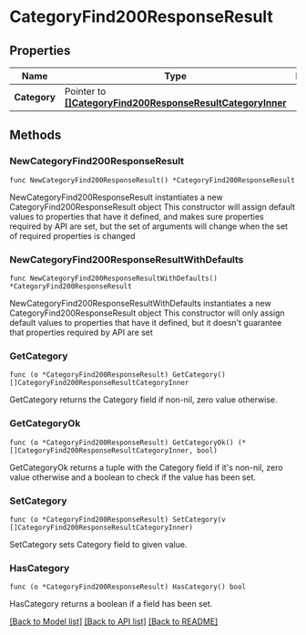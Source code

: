 # CategoryFind200ResponseResult

## Properties

Name | Type | Description | Notes
------------ | ------------- | ------------- | -------------
**Category** | Pointer to [**[]CategoryFind200ResponseResultCategoryInner**](CategoryFind200ResponseResultCategoryInner.md) |  | [optional] 

## Methods

### NewCategoryFind200ResponseResult

`func NewCategoryFind200ResponseResult() *CategoryFind200ResponseResult`

NewCategoryFind200ResponseResult instantiates a new CategoryFind200ResponseResult object
This constructor will assign default values to properties that have it defined,
and makes sure properties required by API are set, but the set of arguments
will change when the set of required properties is changed

### NewCategoryFind200ResponseResultWithDefaults

`func NewCategoryFind200ResponseResultWithDefaults() *CategoryFind200ResponseResult`

NewCategoryFind200ResponseResultWithDefaults instantiates a new CategoryFind200ResponseResult object
This constructor will only assign default values to properties that have it defined,
but it doesn't guarantee that properties required by API are set

### GetCategory

`func (o *CategoryFind200ResponseResult) GetCategory() []CategoryFind200ResponseResultCategoryInner`

GetCategory returns the Category field if non-nil, zero value otherwise.

### GetCategoryOk

`func (o *CategoryFind200ResponseResult) GetCategoryOk() (*[]CategoryFind200ResponseResultCategoryInner, bool)`

GetCategoryOk returns a tuple with the Category field if it's non-nil, zero value otherwise
and a boolean to check if the value has been set.

### SetCategory

`func (o *CategoryFind200ResponseResult) SetCategory(v []CategoryFind200ResponseResultCategoryInner)`

SetCategory sets Category field to given value.

### HasCategory

`func (o *CategoryFind200ResponseResult) HasCategory() bool`

HasCategory returns a boolean if a field has been set.


[[Back to Model list]](../README.md#documentation-for-models) [[Back to API list]](../README.md#documentation-for-api-endpoints) [[Back to README]](../README.md)


